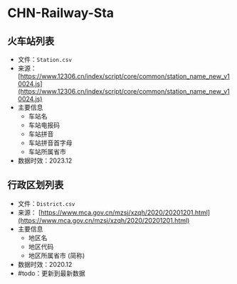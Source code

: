 # CHN-Railway-Sta

## 火车站列表

- 文件：`Station.csv`
- 来源： [https://www.12306.cn/index/script/core/common/station_name_new_v10024.js](https://www.12306.cn/index/script/core/common/station_name_new_v10024.js)
- 主要信息
  - 车站名
  - 车站电报码
  - 车站拼音
  - 车站拼音首字母
  - 车站所属省市
- 数据时效：2023.12

## 行政区划列表

- 文件：`District.csv`
- 来源： [https://www.mca.gov.cn/mzsj/xzqh/2020/20201201.html](https://www.mca.gov.cn/mzsj/xzqh/2020/20201201.html)
- 主要信息
  - 地区名
  - 地区代码
  - 地区所属省市 (简称)
- 数据时效：2020.12
- #todo：更新到最新数据
